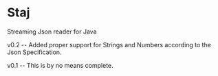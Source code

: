 Staj
====

Streaming Json reader for Java

v0.2 -- Added proper support for Strings and Numbers according to the Json Specification.

v0.1 -- This is by no means complete.
